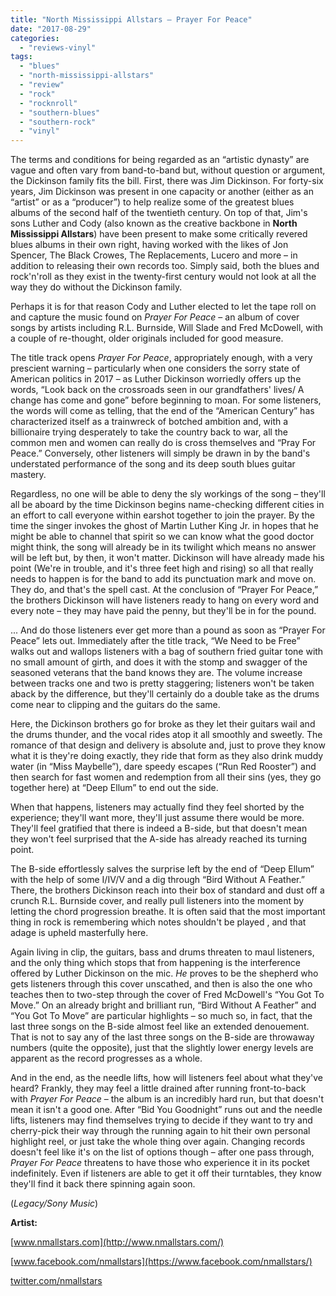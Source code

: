 ```yaml
---
title: "North Mississippi Allstars – Prayer For Peace"
date: "2017-08-29"
categories: 
  - "reviews-vinyl"
tags: 
  - "blues"
  - "north-mississippi-allstars"
  - "review"
  - "rock"
  - "rocknroll"
  - "southern-blues"
  - "southern-rock"
  - "vinyl"
---
```


The terms and conditions for being regarded as an “artistic dynasty” are vague and often vary from band-to-band but, without question or argument, the Dickinson family fits the bill. First, there was Jim Dickinson. For forty-six years, Jim Dickinson was present in one capacity or another (either as an “artist” or as a “producer”) to help realize some of the greatest blues albums of the second half of the twentieth century. On top of that, Jim's sons Luther and Cody (also known as the creative backbone in **North Mississippi Allstars**) have been present to make some critically revered blues albums in their own right, having worked with the likes of Jon Spencer, The Black Crowes, The Replacements, Lucero and more – in addition to releasing their own records too. Simply said, both the blues and rock'n'roll as they exist in the twenty-first century would not look at all the way they do without the Dickinson family.

Perhaps it is for that reason Cody and Luther elected to let the tape roll on and capture the music found on _Prayer For Peace_ – an album of cover songs by artists including R.L. Burnside, Will Slade and Fred McDowell, with a couple of re-thought, older originals included for good measure.

The title track opens _Prayer For Peace_, appropriately enough, with a very prescient warning – particularly when one considers the sorry state of American politics in 2017 – as Luther Dickinson worriedly offers up the words, “Look back on the crossroads seen in our grandfathers' lives/ A change has come and gone” before beginning to moan. For some listeners, the words will come as telling, that the end of the “American Century” has characterized itself as a trainwreck of botched ambition and, with a billionaire trying desperately to take the country back to war, all the common men and women can really do is cross themselves and “Pray For Peace.” Conversely, other listeners will simply be drawn in by the band's understated performance of the song and its deep south blues guitar mastery.

Regardless, no one will be able to deny the sly workings of the song – they'll all be aboard by the time Dickinson begins name-checking different cities in an effort to call everyone within earshot together to join the prayer. By the time the singer invokes the ghost of Martin Luther King Jr. in hopes that he might be able to channel that spirit so we can know what the good doctor might think, the song will already be in its twilight which means no answer will be left but, by then, it won't matter. Dickinson will have already made his point (We're in trouble, and it's three feet high and rising) so all that really needs to happen is for the band to add its punctuation mark and move on. They do, and that's the spell cast. At the conclusion of “Prayer For Peace,” the brothers Dickinson will have listeners ready to hang on every word and every note – they may have paid the penny, but they'll be in for the pound.

... And do those listeners ever get more than a pound as soon as “Prayer For Peace” lets out. Immediately after the title track, “We Need to be Free” walks out and wallops listeners with a bag of southern fried guitar tone with no small amount of girth, and does it with the stomp and swagger of the seasoned veterans that the band knows they are. The volume increase between tracks one and two is pretty staggering; listeners won't be taken aback by the difference, but they'll certainly do a double take as the drums come near to clipping and the guitars do the same.

Here, the Dickinson brothers go for broke as they let their guitars wail and the drums thunder, and the vocal rides atop it all smoothly and sweetly. The romance of that design and delivery is absolute and, just to prove they know what it is they're doing exactly, they ride that form as they also drink muddy water (in “Miss Maybelle”), dare speedy escapes (“Run Red Rooster”) and then search for fast women and redemption from all their sins (yes, they go together here) at “Deep Ellum” to end out the side.

When that happens, listeners may actually find they feel shorted by the experience; they'll want more, they'll just assume there would be more. They'll feel gratified that there is indeed a B-side, but that doesn't mean they won't feel surprised that the A-side has already reached its turning point.

The B-side effortlessly salves the surprise left by the end of “Deep Ellum” with the help of some I/IV/V and a dig through “Bird Without A Feather.” There, the brothers Dickinson reach into their box of standard and dust off a crunch R.L. Burnside cover, and really pull listeners into the moment by letting the chord progression breathe. It is often said that the most important thing in rock is remembering which notes shouldn't be played , and that adage is upheld masterfully here.

Again living in clip, the guitars, bass and drums threaten to maul listeners, and the only thing which stops that from happening is the interference offered by Luther Dickinson on the mic. _He_ proves to be the shepherd who gets listeners through this cover unscathed, and then is also the one who teaches then to two-step through the cover of Fred McDowell's “You Got To Move.” On an already bright and brilliant run, “Bird Without A Feather” and “You Got To Move” are particular highlights – so much so, in fact, that the last three songs on the B-side almost feel like an extended denouement. That is not to say any of the last three songs on the B-side are throwaway numbers (quite the opposite), just that the slightly lower energy levels are apparent as the record progresses as a whole.

And in the end, as the needle lifts, how will listeners feel about what they've heard? Frankly, they may feel a little drained after running front-to-back with _Prayer For Peace_ – the album is an incredibly hard run, but that doesn't mean it isn't a good one. After “Bid You Goodnight” runs out and the needle lifts, listeners may find themselves trying to decide if they want to try and cherry-pick their way through the running again to hit their own personal highlight reel, or just take the whole thing over again. Changing records doesn't feel like it's on the list of options though – after one pass through, _Prayer For Peace_ threatens to have those who experience it in its pocket indefinitely. Even if listeners are able to get it off their turntables, they know they'll find it back there spinning again soon.

(_Legacy/Sony Music_)

**Artist:**

[www.nmallstars.com](http://www.nmallstars.com/)

[www.facebook.com/nmallstars](https://www.facebook.com/nmallstars/)

[twitter.com/nmallstars](https://twitter.com/nmallstars?ref_src=twsrc%5Egoogle%7Ctwcamp%5Eserp%7Ctwgr%5Eauthor)
